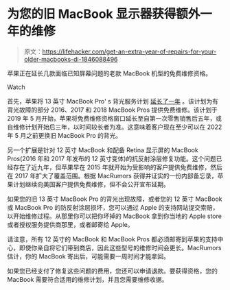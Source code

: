 # 为您的旧 MacBook 显示器获得额外一年的维修

> 原文：<https://lifehacker.com/get-an-extra-year-of-repairs-for-your-older-macbooks-di-1846088496>

苹果正在延长几款面临已知屏幕问题的老款 MacBook 机型的免费维修资格。

Watch

首先，苹果将 13 英寸 MacBook Pro' s 背光服务计划 [延长了一年](https://www.macrumors.com/2021/01/17/apple-extends-13-macbook-pro-backlight-program/) 。该计划为有背光故障的部分 2016、2017 和 2018 MacBook Pros 提供免费维修。该计划于 2019 年 5 月开始，苹果将免费维修资格窗口延长至自第一次零售销售后五年，或自维修计划开始后三年，以时间较长者为准。这意味着客户现在至少可以在 2022 年 5 月之前更换旧 MacBook Pro 的背光。

另一个扩展是针对 12 英寸 MacBook 和配备 Retina 显示屏的 MacBook Pros(2016 年和 2017 年发布的 12 英寸变体)的抗反射涂层修复功能。这个问题已经存在了近九年，但苹果早在 2015 年就开始为受影响的客户提供免费维修，然后在 2017 年扩大了覆盖范围。根据 MacRumors 获得并证实的一份内部备忘录，苹果计划继续向美国客户提供免费维修，但不会公开宣布延期。

如果您的旧 13 英寸 MacBook Pro 的背光出现故障，或者您的 12 英寸 MacBook 或 MacBook Pro 的防反射涂层损坏，您可以通过 Apple 的支持网站提交索赔，以开始维修过程。从那里你可以把你坏掉的 MacBook 拿到你当地的 Apple store 或者授权服务提供商那里，或者邮寄给 Apple。

请注意，所有 12 英寸的 MacBook 和 MacBook Pros 都必须邮寄到苹果的支持中心，即使你亲自将它们带到商店，因此这些型号的维修时间会更长。MacRumors 估计，你的 MacBook 寄出后，可能需要一周时间才能拿回。

如果您已经支付了修复这些问题的费用，您还可以申请退款。要获得资格，您的 MacBook 需要符合适用的维修计划，并且您需要维修收据。